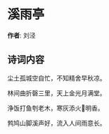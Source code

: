 # 溪雨亭

**作者**: 刘泾

## 诗词内容

尘土孤城空自忙，不知精舍早秋凉。

林间曲折磬三里，天上金光月满堂。

浄饭打鱼刳老木，寒灰添火𦶟明香。

鹁鸠山脚溪声好，流入人间雨意长。

